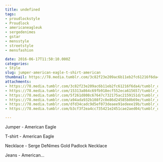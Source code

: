 ```yaml
---
title: undefined
tags:
- proudlockstyle
- Proudlock
- americaneagleuk
- sergedenimes
- gstar
- mensstyle
- streetstyle
- mensfashion

date: 2016-06-17T11:50:10.000Z
categories:
- Style
slug: jumper-american-eagle-t-shirt-american
thumbnail: https://78.media.tumblr.com/3c82f23e209ac6b11eb2fc61216f6da4/tumblr_o8wzjobbYY1rhrm24o1_540.jpg
attachments:
- https://78.media.tumblr.com/3c82f23e209ac6b11eb2fc61216f6da4/tumblr_o8wzjobbYY1rhrm24o1_1280.jpg
- https://78.media.tumblr.com/15313a864c69fb918ecf552eca615657/tumblr_o8wzjobbYY1rhrm24o2_1280.jpg
- https://78.media.tumblr.com/5f261d808c67647c732175ac2159151d/tumblr_o8wzjobbYY1rhrm24o3_1280.jpg
- https://78.media.tumblr.com/a94ada932b108f2c0e86d24585b0b69e/tumblr_o8wzjobbYY1rhrm24o4_1280.jpg
- https://78.media.tumblr.com/dfd34cadc9d5ef073deaee91edeee19b/tumblr_o8wzjobbYY1rhrm24o5_1280.jpg
- https://78.media.tumblr.com/b3cf3f2ea4cc735421e2451cae2aed04/tumblr_o8wzjobbYY1rhrm24o6_1280.jpg

---
```


Jumper - American Eagle 

  T-shirt - American Eagle 

  Necklace - Serge DeNimes Gold Padlock Necklace 

  Jeans - American...
